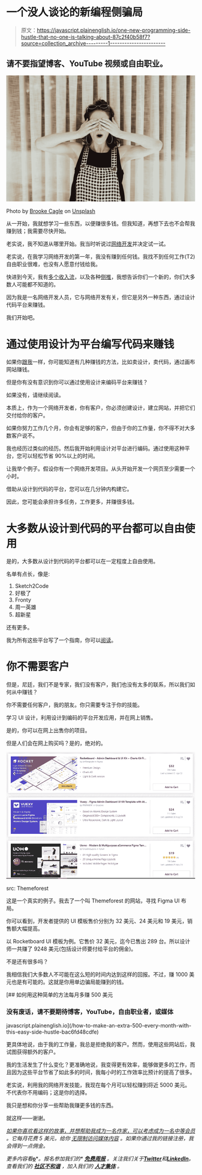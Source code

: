 # 一个没人谈论的新编程侧骗局

> 原文：<https://javascript.plainenglish.io/one-new-programming-side-hustle-that-no-one-is-talking-about-87c2f40b58f7?source=collection_archive---------1----------------------->

## 请不要指望博客、YouTube 视频或自由职业。

![](img/4e093dc467f968b91183311da4f958cf.png)

Photo by [Brooke Cagle](https://unsplash.com/@brookecagle?utm_source=medium&utm_medium=referral) on [Unsplash](https://unsplash.com?utm_source=medium&utm_medium=referral)

从一开始，我就想学习一些东西，以便赚很多钱。但我知道，再想下去也不会帮我赚到钱；我需要尽快开始。

老实说，我不知道从哪里开始。我当时听说过[网络开发](/im-a-self-taught-web-developer-and-here-are-the-resources-that-i-used-d7f37c47cc1a)并决定试一试。

老实说，在我学习网络开发的第一年，我没有赚到任何钱。我找不到任何工作(T2)自由职业很难，也没有人愿意付钱给我。

快进到今天，我有[多个收入流](/as-a-wealthy-programmer-here-are-my-7-stupidly-simple-income-streams-1b5192006114)，以及各种[侧推](/11-stupidly-simple-side-hustles-to-earn-extra-money-as-a-programmer-23fd30ca5cda)，我想告诉你们一个新的，你们大多数人可能都不知道的。

因为我是一名网络开发人员，它与网络开发有关，但它是另外一种东西，通过设计代码平台来赚钱。

我们开始吧。

# 通过使用设计为平台编写代码来赚钱

如果你[跟我](https://nitinfab.medium.com/)一样，你可能知道有几种赚钱的方法，比如卖设计，卖代码，通过画布网站赚钱。

但是你有没有意识到你可以通过使用设计来编码平台来赚钱？

如果没有，请继续阅读。

本质上，作为一个网络开发者，你有客户，你必须创建设计，建立网站，并把它们交付给你的客户。

如果你努力工作几个月，你会有足够的客户，但由于你的工作量，你不得不对大多数客户说不。

我也经历过类似的经历。然后我开始利用设计对平台进行编码。通过使用这种平台，您可以轻松节省 90%以上的时间。

让我举个例子。假设你有一个网络开发项目。从头开始开发一个网页至少需要一个小时。

借助从设计到代码的平台，您可以在几分钟内构建它。

因此，您可能会承担许多任务，工作更多，并赚很多钱。

# 大多数从设计到代码的平台都可以自由使用

是的，大多数从设计到代码的平台都可以在一定程度上自由使用。

名单有点长，像是:

1.  Sketch2Code
2.  好极了
3.  Fronty
4.  周一英雄
5.  超新星

还有更多。

我为所有这些平台写了一个指南，你可以[阅读](/best-design-to-code-platforms-to-make-your-web-development-journey-easier-4ef5125ad9fa)。

# 你不需要客户

但是，尼廷，我们不是专家，我们没有客户，我们也没有太多的联系，所以我们如何从中赚钱？

你不需要任何客户，我的朋友。你只需要专注于你的技能。

学习 UI 设计，利用设计到编码的平台开发应用，并在网上销售。

是的，你可以在网上出售你的项目。

但是人们会在网上购买吗？是的，绝对的。

![](img/4ebb2c0c7ba22523f59abd444fbda93a.png)

src: Themeforest

这是一个真实的例子。我去了一个叫 Themeforest 的网站，寻找 Figma UI 布局。

你可以看到，开发者提供的 UI 模板售价分别为 32 美元、24 美元和 19 美元，销售额大幅提高。

以 Rocketboard UI 模板为例。它售价 32 美元，迄今已售出 289 台。所以设计师一共赚了 9248 美元(包括设计师要付给平台的佣金)。

不是还有很多吗？

我相信我们大多数人不可能在这么短的时间内达到这样的回报。不过，赚 1000 美元也是有可能的。这就是你用单边骗局能赚到的钱。

[](/how-to-make-an-extra-500-every-month-with-this-easy-side-hustle-bac6fd48cdfe) [## 如何用这种简单的方法每月多赚 500 美元

### 没有废话，请不要期待博客，YouTube，自由职业者，或媒体

javascript.plainenglish.io](/how-to-make-an-extra-500-every-month-with-this-easy-side-hustle-bac6fd48cdfe) 

更具体地说，由于我的工作量，我总是拒绝我的客户。然而，使用这些网站后，我试图获得额外的客户。

我的生活发生了什么变化？更准确地说，我变得更有效率，能够做更多的工作，而且因为这些平台节省了如此多的时间，我每小时的工作效率比预计的提高了很多。

老实说，利用我的网络开发技能，我现在每个月可以轻松赚到将近 5000 美元。不代表你不用编码；这是你的选择。

我只是想和你分享一些帮助我赚更多钱的东西。

就这样——谢谢。

[*如果你喜欢看这样的故事，并想帮助我成为一名作家，可以考虑成为一名中等会员*](https://nitinfab.medium.com/membership) *。它每月花费 5 美元，给你* [*无限制访问媒体内容*](https://nitinfab.medium.com/membership) *。如果你通过我的链接注册，我会得到一点佣金。*

*更多内容看*[**o**](https://plainenglish.io/)**。报名参加我们的* [***免费周报***](http://newsletter.plainenglish.io/) *。关注我们关于*[***Twitter***](https://twitter.com/inPlainEngHQ)*和*[***LinkedIn***](https://www.linkedin.com/company/inplainenglish/)*。查看我们的* [***社区不和谐***](https://discord.gg/GtDtUAvyhW) *，加入我们的* [***人才集体***](https://inplainenglish.pallet.com/talent/welcome) *。**